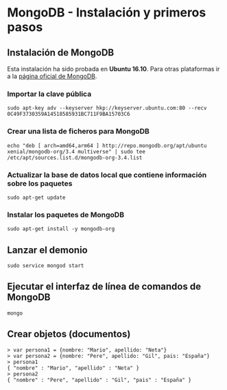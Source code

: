 # MongoDB - Instalación y primeros pasos

## Instalación de MongoDB

Esta instalación ha sido probada en **Ubuntu 16.10**. Para otras plataformas ir a la [página oficial de MongoDB](https://www.mongodb.com/es).

### Importar la clave pública

```console
sudo apt-key adv --keyserver hkp://keyserver.ubuntu.com:80 --recv 0C49F3730359A14518585931BC711F9BA15703C6
```

### Crear una lista de ficheros para MongoDB

```console
echo "deb [ arch=amd64,arm64 ] http://repo.mongodb.org/apt/ubuntu xenial/mongodb-org/3.4 multiverse" | sudo tee /etc/apt/sources.list.d/mongodb-org-3.4.list
```

### Actualizar la base de datos local que contiene información sobre los paquetes

```console
sudo apt-get update
```

### Instalar los paquetes de MongoDB

```console
sudo apt-get install -y mongodb-org
```

## Lanzar el demonio

```console
sudo service mongod start
```

## Ejecutar el interfaz de línea de comandos de MongoDB

```console
mongo
```

## Crear objetos (documentos)

```console
> var persona1 = {nombre: "Mario", apellido: "Neta"}
> var persona2 = {nombre: "Pere", apellido: "Gil", pais: "España"}
> persona1
{ "nombre" : "Mario", "apellido" : "Neta" }
> persona2
{ "nombre" : "Pere", "apellido" : "Gil", "pais" : "España" }
```
